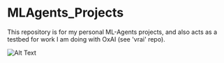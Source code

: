 # MLAgents_Projects
This repository is for my personal ML-Agents projects, and also acts as a testbed for work I am doing with OxAI (see 'vrai' repo).

![Alt Text](https://media.giphy.com/media/vFKqnCdLPNOKc/giphy.gif)
